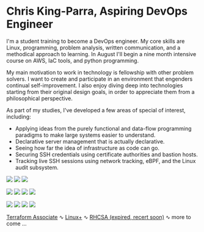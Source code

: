 # Chris King-Parra, Aspiring DevOps Engineer

I'm a student training to become a DevOps engineer. My core skills are Linux, programming, problem analysis, written communication, and a methodical approach to learning. In August I'll begin a nine month intensive course on AWS, IaC tools, and python programming.

My main motivation to work in technology is fellowship with other problem solvers. I want to create and participate in an environment that engenders continual self-improvement. I also enjoy diving deep into technologies starting from their original design goals, in order to appreciate them from a philosophical perspective.

As part of my studies, I've developed a few areas of special of interest, including:

* Applying ideas from the purely functional and data-flow programming paradigms to make large systems easier to understand.
* Declarative server management that is actually declarative.
* Seeing how far the idea of infrastructure as code can go.
* Securing SSH credentials using certificate authorities and bastion hosts.
* Tracking live SSH sessions using network tracking, eBPF, and the Linux audit subsystem.

<!-- languages -->
![](https://img.shields.io/badge/Lang-Python-informational?style=flat&logo=python&logoColor=white&color=2bbc8a)
![](https://img.shields.io/badge/Lang-Haskell-informational?style=flat&logo=haskell&logoColor=white&color=2bbc8a)
![](https://img.shields.io/badge/Lang-Bash-informational?style=flat&logo=shell&logoColor=white&color=2bbc8a)

<!-- IaC tools -->
![](https://img.shields.io/badge/IaC-Ansible-informational?style=flat&logo=ansible&logoColor=white&color=2bbc8a)
![](https://img.shields.io/badge/IaC-Terraform-informational?style=flat&logo=terraform&logoColor=white&color=2bbc8a)
![](https://img.shields.io/badge/IaC-Packer-informational?style=flat&logo=packer&logoColor=white&color=2bbc8a)
![](https://img.shields.io/badge/IaC-Vault-informational?style=flat&logo=vault&logoColor=white&color=2bbc8a)

<!-- infra -->
![](https://img.shields.io/badge/Infra-AWS-informational?style=flat&logo=amazonaws&logoColor=white&color=2bbc8a)
![](https://img.shields.io/badge/Infra-Linux-informational?style=flat&logo=linux&logoColor=white&color=2bbc8a)
![](https://img.shields.io/badge/Infra-Proxmox-informational?style=flat&logo=proxmox&logoColor=white&color=2bbc8a)
![](https://img.shields.io/badge/Infra-Podman-informational?style=flat&logo=podman&logoColor=white&color=2bbc8a)

[Terraform Associate](https://www.credly.com/badges/55aeb17f-fb7f-48f9-a398-b78b3dd07123/public_url) ∿ 
[Linux+](https://www.credly.com/badges/e53d2dd4-23a4-4fac-ab24-4ff764e91d43) ∿
[RHCSA (expired, recert soon)](https://www.credly.com/badges/e6c7d9c2-7d24-4c4b-9905-174f5bb701c1/public_url) ∿
more to come ...
